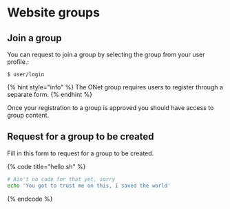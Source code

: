 # Website groups

## Join a group

You can request to join a group by selecting the group from your user profile.:

```
$ user/login
```

{% hint style="info" %}
 The ONet group requires users to register through a separate form.
{% endhint %}

Once your registration to a group is approved you should have access to group content.

## Request for a group to be created

Fill in this form to request for a group to be created.

{% code title="hello.sh" %}
```bash
# Ain't no code for that yet, sorry
echo 'You got to trust me on this, I saved the world'
```
{% endcode %}




